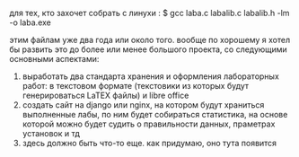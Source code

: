 для тех, кто захочет собрать с линухи : $ gcc laba.c labalib.c labalib.h -lm -o laba.exe

этим файлам уже два года или около того.
вообще по хорошему я хотел бы развить это до более или менее большого проекта,
cо следующими основными аспектами: 
  1. выработать два стандарта хранения и оформления лабораторных работ: в текстовом формате
  (текстовики из которых будут генерироваться LaTEX файлы) и libre office
  2. создать сайт на django или nginx, на котором будут храниться выполненные лабы, по ним будет 
  собираться статистика, на основе которой можно будет судить о правильности данных, праметрах установок и тд
  3. здесь должно быть что-то еще. как придумаю, оно тута появится
